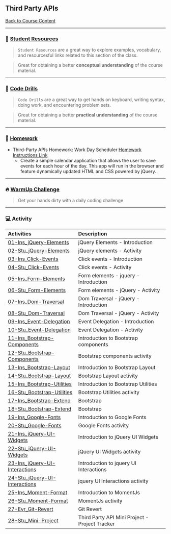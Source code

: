 ## Third Party APIs
[Back to Course Content](../../README.md)

-----
### :book: **[Student Resources](student-resources/README.md)**

> `Student Resources` are a great way to explore examples, vocabulary, and resourcesful links related to this section of the class.

> Great for obtaining a better **conceptual understanding** of the course material. 

------
### :dart: **[Code Drills](code-drills/README.md)**

> `Code Drills` are a great way to get hands on keyboard, writing syntax, doing work, and encountering problem sets. 

> Great for obtaining a better **practical understanding** of the course material. 

-----
### :pencil: **[Homework](homework/README.md)**

- Third-Party APIs Homework: Work Day Scheduler
[Homework Instructions Link](homework/README.md)
    * Create a simple calendar application that allows the user to save events for each hour of the day. This app will run in the browser and feature dynamically updated HTML and CSS powered by jQuery.

-----

### :fire: **[WarmUp Challenge](warm-up-challenge)**

> Get your hands dirty with a daily coding challenge

-----

### :computer: Activity

|  Activities |  Description |
|:--	|:--
|[01-Ins_jQuery-Elements](activities/01-Ins_jQuery-Elements)| jQuery Elements - Introduction |
|[02-Stu_jQuery-Elements](activities/02-Stu_jQuery-Elements)| jQuery elements - Activity |
|[03-Ins_Click-Events](activities/03-Ins_Click-Events)| Click events - Introduction |
|[04-Stu_Click-Events](activities/04-Stu_Click-Events)| Click events - Activity |
|[05-Ins_Form-Elements](activities/05-Ins_Form-Elements)| Form elements - jquery - Introduction |
|[06-Stu_Form-Elements](activities/06-Stu_Form-Elements)| Form elements - jQuery - Activity |
|[07-Ins_Dom-Traversal](activities/07-Ins_Dom-Traversal)| Dom Traversal - jQuery - Introduction |
|[08-Stu_Dom-Traversal](activities/08-Stu_Dom-Traversal)| Dom Traversal - jQuery - Activity |
|[09-Ins_Event-Delegation](activities/09-Ins_Event-Delegation)| Event Delegation - Introduction |
|[10-Stu_Event-Delegation](activities/10-Stu_Event-Delegation)| Event Delegation - Activity |
|[11-Ins_Bootstrap-Components](activities/11-Ins_Bootstrap-Components)| Introduction to Bootstrap components |
|[12-Stu_Bootstrap-Components](activities/12-Stu_Bootstrap-Components)| Bootstrap components activity |
|[13-Ins_Bootstrap-Layout](activities/13-Ins_Bootstrap-Layout)| Introduction to Bootstrap Layout |
|[14-Stu_Bootstrap-Layout](activities/14-Stu_Bootstrap-Layout)| Bootstrap Layout activity |
|[15-Ins_Bootstrap-Utilities](activities/15-Ins_Bootstrap-Utilities)| Introduction to Bootstrap Utilities
|[16-Stu_Bootstrap-Utilities](activities/16-Stu_Bootstrap-Utilities)| Bootstrap Utilities activity
|[17-Ins_Bootstrap-Extend](activities/17-Ins_Bootstrap-Extend)| Bootstrap |
|[18-Stu_Bootstrap-Extend](activities/18-Stu_Bootstrap-Extend)| Bootstrap |
|[19-Ins_Google-Fonts](activities/19-Ins_Google-Fonts)| Introduction to Google Fonts |
|[20-Stu_Google-Fonts](activities/20-Stu_Google-Fonts)| Google Fonts activity |
|[21-Ins_jQuery-UI-Widgets](activities/21-Ins_jQuery-UI-Widgets)| Introduction to jQuery UI Widgets |
|[22-Stu_jQuery-UI-Widgets](activities/22-Stu_jQuery-UI-Widgets)| jQuery UI Widgets activity |
|[23-Ins_jQuery-UI-Interactions](activities/23-Ins_jQuery-UI-Interactions)| Introduction to jquery UI Interactions |
|[24-Stu_jQuery-UI-Interactions](activities/24-Stu_jQuery-UI-Interactions)| jquery UI Interactions activity |
|[25-Ins_Moment-Format](activities/25-Ins_Moment-Format)| Introduction to MomentJs |
|[26-Stu_Moment-Format](activities/26-Stu_Moment-Format)| MomentJs activity |
|[27-Evr_Git-Revert](activities/27-Evr_Git-Revert)| Git Revert |
|[28-Stu_Mini-Project](activities/28-Stu_Mini-Project)| Third Party API Mini Project - Project Tracker |
